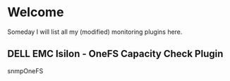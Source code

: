 # Welcome
Someday I will list all my (modified) monitoring plugins here.

## DELL EMC Isilon - OneFS Capacity Check Plugin
snmpOneFS
